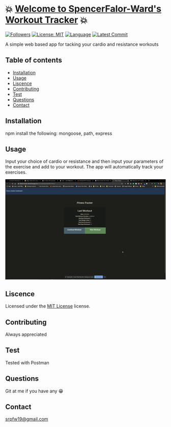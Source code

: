 # :boom: [Welcome to SpencerFalor-Ward's Workout Tracker](https://fitness-tracker-sfw.herokuapp.com/) :boom:

[![Followers](https://img.shields.io/github/followers/SpencerFalor-Ward?style=social)](https://github.com/SpencerFalor-Ward?tab=followers) [![License: MIT](https://img.shields.io/badge/License-MIT-yellow.svg)](https://opensource.org/licenses/MIT) [![Language](https://img.shields.io/github/languages/top/SpencerFalor-Ward/hw-unit17-workoutTracker)](https://github.com/SpencerFalor-Ward/hw-unit17-workoutTracker/search?l=javascript) [![Latest Commit](https://img.shields.io/github/last-commit/SpencerFalor-Ward/hw-unit17-workoutTracker)](https://github.com/SpencerFalor-Ward/hw-unit17-workoutTracker/graphs/commit-activity)

A simple web based app for tacking your cardio and resistance workouts

## Table of contents

-   [Installation](#Installation)
-   [Usage](#Usage)
-   [Liscence](#Liscence)
-   [Contributing](#Contributing)
-   [Test](#Test)
-   [Questions](#Questions)
-   [Contact](#Contact)

## Installation

npm install the following: mongoose, path, express

## Usage

Input your choice of cardio or resistance and then input your parameters of the exercise and add to your workout. The app will automatically track your exercises.

![Workout tracker demo](./fitnessTracker.gif)

## Liscence

Licensed under the [MIT License](https://choosealicense.com/licenses/mit/) license.

## Contributing

Always appreciated

## Test

Tested with Postman

## Questions

Git at me if you have any :grin:

## Contact

srpfw19@gmail.com
